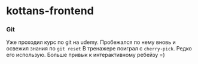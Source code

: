# kottans-frontend

### Git
Уже проходил курс по git на udemy. Пробежался по нему вновь и освежил знания по `git reset`
В тренажере поиграл с `cherry-pick`. Редко его использую. Больше привык к интерактивному ребейзу =)
